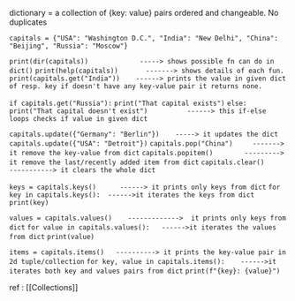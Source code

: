 dictionary = a collection of {key: value} pairs ordered and changeable. No duplicates 



`capitals = {"USA": "Washington D.C.", "India": "New Delhi", "China": "Beijing", "Russia": "Moscow"}` 

`print(dir(capitals))             -----> shows possible fn can do in dict()`
 `print(help(capitals))       -------> shows details of each fun.`
`print(capitals.get("India"))    ------> prints the value in given dict of resp. key if doesn't have any key-value pair it returns none.`

`if capitals.get("Russia"):` 
	`print("That capital exists")` 
`else:` 
	`print("That capital doesn't exist")          ------> this if-else loops checks if value in given dict`

`capitals.update({"Germany": "Berlin"})    -----> it updates the dict`
`capitals.update({"USA": "Detroit"})`
`capitals.pop("China")     -------> it remove the key-value from dict`
`capitals.popitem()        ---------> it remove the last/recently added item from dict`
`capitals.clear()           -----------> it clears the whole dict`

`keys = capitals.keys()      ------> it prints only keys from dict`
`for key in capitals.keys():  ------>it iterates the keys from dict`
`print(key)` 

`values = capitals.values()    ------------->  it prints only keys from dict`
`for value in capitals.values():   ------>it iterates the values from dict`
`print(value)` 

`items = capitals.items()   ----------> it prints the key-value pair in 2d tuple/collection`
`for key, value in capitals.items():    ------>it iterates both key and values pairs from dict`
`print(f"{key}: {value}")`



ref : [[Collections]]